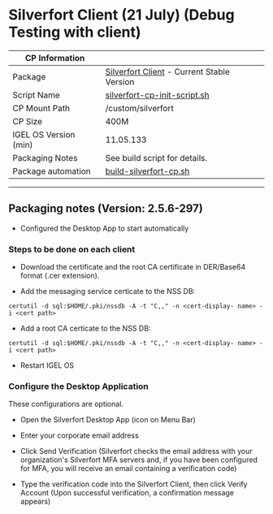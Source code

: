 # Silverfort Client (21 July) (Debug Testing with client)

|  CP Information |            |
|-----------------|------------|
| Package | [Silverfort Client](https://www.silverfort.com/product) - Current Stable Version |
| Script Name | [silverfort-cp-init-script.sh](build/silverfort-cp-init-script.sh) |
| CP Mount Path | /custom/silverfort |
| CP Size | 400M |
| IGEL OS Version (min) | 11.05.133 |
| Packaging Notes | See build script for details. |
| Package automation | [build-silverfort-cp.sh](build/build-silverfort-cp.sh) |

----

## Packaging notes (Version: 2.5.6-297)

- Configured the Desktop App to start automatically

### Steps to be done on each client

- Download the certificate and the root CA certificate in DER/Base64 format (.cer extension).

- Add the messaging service certicate to the NSS DB:

```
certutil -d sql:$HOME/.pki/nssdb -A -t "C,," -n <cert-display- name> -i <cert path>
  ```

- Add a root CA certicate to the NSS DB:  

```
certutil -d sql:$HOME/.pki/nssdb -A -t "C,," -n <cert-display- name> -i <cert path>
  ```

- Restart IGEL OS  

### Configure the Desktop Application

These configurations are optional.

- Open the Silverfort Desktop App (icon on Menu Bar)

- Enter your corporate email address

- Click Send Verification (Silverfort checks the email address with your organization's Silverfort MFA servers and, if you have been configured for MFA, you will receive an email containing a verification code)

- Type the verification code into the Silverfort Client, then click Verify Account (Upon successful verification, a confirmation message appears)
